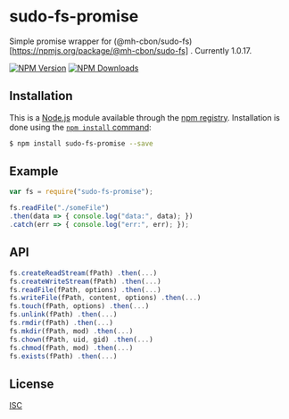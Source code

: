 # sudo-fs-promise

Simple promise wrapper for (@mh-cbon/sudo-fs)[https://npmjs.org/package/@mh-cbon/sudo-fs] . Currently 1.0.17.

[![NPM Version][npm-image]][npm-url]
[![NPM Downloads][downloads-image]][downloads-url]

## Installation

This is a [Node.js](https://nodejs.org/en/) module available through the
[npm registry](https://www.npmjs.com/). Installation is done using the
[`npm install` command](https://docs.npmjs.com/getting-started/installing-npm-packages-locally):

```sh
$ npm install sudo-fs-promise --save
```

## Example

```js
var fs = require("sudo-fs-promise");

fs.readFile("./someFile")
.then(data => { console.log("data:", data); })
.catch(err => { console.log("err:", err); });

```

## API

```js
fs.createReadStream(fPath) .then(...)
fs.createWriteStream(fPath) .then(...)
fs.readFile(fPath, options) .then(...)
fs.writeFile(fPath, content, options) .then(...)
fs.touch(fPath, options) .then(...)
fs.unlink(fPath) .then(...)
fs.rmdir(fPath) .then(...)
fs.mkdir(fPath, mod) .then(...)
fs.chown(fPath, uid, gid) .then(...)
fs.chmod(fPath, mod) .then(...)
fs.exists(fPath) .then(...)
```

## License

[ISC](LICENSE)

[npm-image]: https://img.shields.io/npm/v/sudo-fs-promise.svg
[npm-url]: https://npmjs.org/package/sudo-fs-promise 
[downloads-image]: https://img.shields.io/npm/dm/sudo-fs-promise.svg
[downloads-url]: https://npmjs.org/package/sudo-fs-promise

